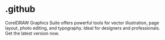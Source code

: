 # .github
CorelDRAW Graphics Suite offers powerful tools for vector illustration, page layout, photo editing, and typography. Ideal for designers and professionals. Get the latest version now.
